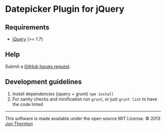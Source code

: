 Datepicker Plugin for jQuery
========================

Requirements
------------
* [jQuery](http://jquery.com/) (>= 1.7)

Help
----

Submit a [GitHub Issues request](https://github.com/jonthornton/jquery-datepair/issues/new).

Development guidelines
----------------------

1. Install dependencies (jquery + grunt) `npm install`
2. For sanity checks and minification run `grunt`, or just `grunt lint` to have the code linted

- - -

This software is made available under the open source MIT License. &copy; 2013 [Jon Thornton](http://www.jonthornton.com)
